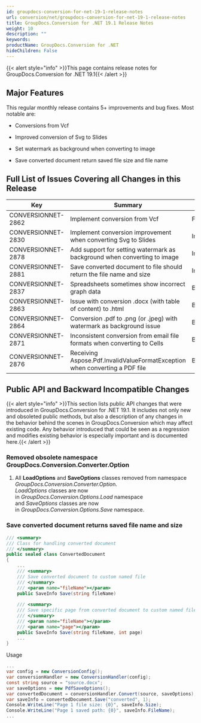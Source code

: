 ```yaml
---
id: groupdocs-conversion-for-net-19-1-release-notes
url: conversion/net/groupdocs-conversion-for-net-19-1-release-notes
title: GroupDocs.Conversion for .NET 19.1 Release Notes
weight: 10
description: ""
keywords: 
productName: GroupDocs.Conversion for .NET
hideChildren: False
---
```

{{< alert style="info" >}}This page contains release notes for GroupDocs.Conversion for .NET 19.1{{< /alert >}}

## Major Features

This regular monthly release contains 5+ improvements and bug fixes. Most notable are: 

*   Conversions from Vcf
    
*   Improved conversion of Svg to Slides
*   Set watermark as background when converting to image
*   Save converted document return saved file size and file name

## Full List of Issues Covering all Changes in this Release

| Key | Summary | Category |
| --- | --- | --- |
| CONVERSIONNET-2862 | Implement conversion from Vcf | Feature |
| CONVERSIONNET-2830 | Implement conversion improvement when converting Svg to Slides | Improvement |
| CONVERSIONNET-2878 | Add support for setting watermark as background when converting to image | Improvement |
| CONVERSIONNET-2881 | Save converted document to file should return the file name and size | Improvement |
| CONVERSIONNET-2837 | Spreadsheets sometimes show incorrect graph data | Bug |
| CONVERSIONNET-2863 | Issue with conversion .docx (with table of content) to .html | Bug |
| CONVERSIONNET-2864 | Conversion .pdf to .png (or .jpeg) with watermark as background issue | Bug |
| CONVERSIONNET-2871 | Inconsistent conversion from email file formats when converting to Cells | Bug |
| CONVERSIONNET-2876 | Receiving Aspose.Pdf.InvalidValueFormatException when converting a PDF file | Bug |

## Public API and Backward Incompatible Changes

{{< alert style="info" >}}This section lists public API changes that were introduced in GroupDocs.Conversion for .NET 19.1. It includes not only new and obsoleted public methods, but also a description of any changes in the behavior behind the scenes in GroupDocs.Conversion which may affect existing code. Any behavior introduced that could be seen as a regression and modifies existing behavior is especially important and is documented here.{{< /alert >}}

### Removed obsolete namespace GroupDocs.Conversion.Converter.Option

1.  All **LoadOptions** and **SaveOptions** classes removed from namespace *GroupDocs.Conversion.Converter.Optio*n.  
    *LoadOptions* classes are now in *GroupDocs.Conversion.Options.Load* namespace and *SaveOptions* classes are now in *GroupDocs.Conversion.Options.Save* namespace.

### Save converted document returns saved file name and size

```csharp
/// <summary>
/// Class for handling converted document
/// </summary>
public sealed class ConvertedDocument
{
    ...
    /// <summary>
    /// Save converted document to custom named file
    /// </summary>
    /// <param name="fileName"></param>
    public SaveInfo Save(string fileName)
 
    /// <summary>
    /// Save specific page from converted document to custom named file
    /// </summary>
    /// <param name="fileName"></param>
    /// <param name="page"></param>
    public SaveInfo Save(string fileName, int page)
    ...
}
```

Usage

```csharp
...
var config = new ConversionConfig();
var conversionHandler = new ConversionHandler(config);
const string source = "source.docx";
var saveOptions = new PdfSaveOptions();
var convertedDocument = conversionHandler.Convert(source, saveOptions);
var saveInfo = convertedDocument.Save("converted", 1);
Console.WriteLine("Page 1 file size: {0}", saveInfo.Size);
Console.WriteLine("Page 1 saved path: {0}", saveInfo.FileName);
...
```
